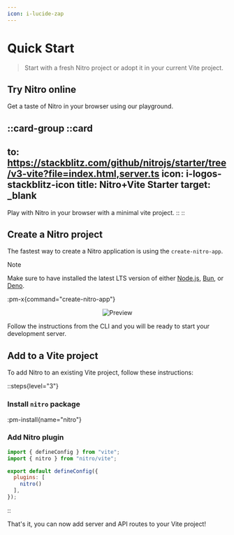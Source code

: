 ```yaml
---
icon: i-lucide-zap
---
```


# Quick Start

> Start with a fresh Nitro project or adopt it in your current Vite project.

## Try Nitro online

Get a taste of Nitro in your browser using our playground.

::card-group
  ::card
  ---
  to: https://stackblitz.com/github/nitrojs/starter/tree/v3-vite?file=index.html,server.ts
  icon: i-logos-stackblitz-icon
  title: Nitro+Vite Starter
  target: _blank
  ---
  Play with Nitro in your browser with a minimal vite project.
  ::
::


## Create a Nitro project

The fastest way to create a Nitro application is using the `create-nitro-app`.

> [!NOTE]
> Make sure to have installed the latest LTS version of either [Node.js](https://nodejs.org/en), [Bun](https://bun.sh/), or [Deno](https://deno.com/).

:pm-x{command="create-nitro-app"}

<div style="display:flex;justify-content:center;">
  <img src="https://github.com/nitrojs/create-nitro-app/blob/main/.images/preview.png?raw=true" alt="Preview" style="max-width:100%;height:auto;display:block;" />
</div>

Follow the instructions from the CLI and you will be ready to start your development server.

## Add to a Vite project

To add Nitro to an existing Vite project, follow these instructions:

::steps{level="3"}

### Install `nitro` package

:pm-install{name="nitro"}

### Add Nitro plugin

```js [vite.config.mjs] {2,6}
import { defineConfig } from "vite";
import { nitro } from "nitro/vite";

export default defineConfig({
  plugins: [
    nitro()
  ],
});
```

::


That's it, you can now add server and API routes to your Vite project!
